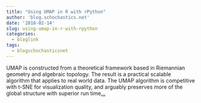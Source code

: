 ```yaml
---
title: "Using UMAP in R with rPython"
author: 'blog.schochastics.net'
date: '2018-02-14'
slug: using-umap-in-r-with-rpython
categories:
  - bloglink
tags:
  - blogschochasticsnet
---
```


UMAP is constructed from a theoretical framework based in Riemannian geometry and algebraic topology. The result is a practical scalable algorithm that applies to real world data. The UMAP algorithm is competitive with t-SNE for visualization quality, and arguably preserves more of the global structure with superior run time[... <i class="fas fa-external-link-alt"></i>](http://blog.schochastics.net/post/using-umap-in-r-with-rpython/)

